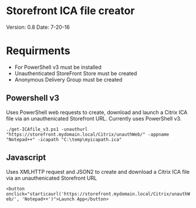 # Storefront ICA file creator

Version: 0.8
Date: 7-20-16

# Requirments
* For PowerShell v3 must be installed
* Unauthenticated StoreFront Store must be created
* Anonymous Delivery Group must be created

## Powershell v3 
Uses PowerShell web requests to create, download and launch a Citrix ICA file via an unauthenicated Storefront URL.  Currently uses PowerShell v3.

`./get-ICAfile_v3.ps1 -unauthurl "https://storefront.mydomain.local/Citrix/unauthWeb/" -appname "Notepad++" -icapath "C:\temp\myicapath.ica"`


## Javascript
Uses XMLHTTP request and JSON2 to create and download a Citrix ICA file via an unauthenicated Storefront URL

`<button onclick="starticaurl('https://storefront.mydomain.local/Citrix/unauthWeb/', 'Notepad++')">Launch App</button>`

